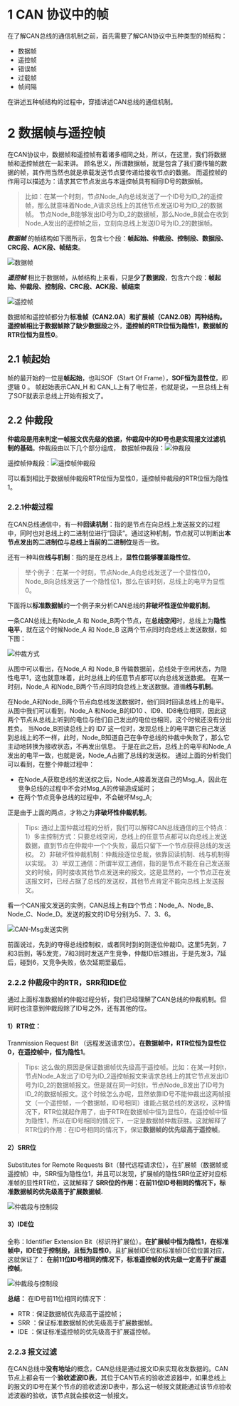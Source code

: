 # 1 CAN 协议中的帧

在了解CAN总线的通信机制之前，首先需要了解CAN协议中五种类型的帧结构：

- 数据帧
- 遥控帧
- 错误帧
- 过载帧
- 帧间隔

在讲述五种帧结构的过程中，穿插讲述CAN总线的通信机制。

# 2 数据帧与遥控帧

在CAN协议中，数据帧和遥控帧有着诸多相同之处，所以，在这里，我们将数据帧和遥控帧放在一起来讲。
顾名思义，所谓数据帧，就是包含了我们要传输的数据的帧，其作用当然也就是承载发送节点要传递给接收节点的数据。
而遥控帧的作用可以描述为：请求其它节点发出与本遥控帧具有相同ID号的数据帧。

> 比如：在某一个时刻，节点Node_A向总线发送了一个ID号为ID_2的遥控帧，那么就意味着Node_A请求总线上的其他节点发送ID号为ID_2的数据帧。
> 节点Node_B能够发出ID号为ID_2的数据帧，那么Node_B就会在收到Node_A发出的遥控帧之后，立刻向总线上发送ID号为ID_2的数据帧。

***数据帧*** 的帧结构如下图所示，包含七个段：**帧起始、仲裁段、控制段、数据段、CRC段、ACK段、帧结束**。

![数据帧](CAN_img/70-163529982628812)

***遥控帧*** 相比于数据帧，从帧结构上来看，只是**少了数据段**，包含六个段：**帧起始、仲裁段、控制段、CRC段、ACK段、帧结束**

![遥控帧](CAN_img/70-163529993799114)

数据帧和遥控帧都分为**标准帧（CAN2.0A）**和**扩展帧（CAN2.0B）**两种结构。
遥控帧相比于数据帧除了**缺少数据段**之外，**遥控帧的RTR位恒为隐性1，数据帧的RTR位恒为显性0**。

## 2.1 帧起始

帧的最开始的一位是**帧起始**，也叫SOF（Start Of Frame），**SOF恒为显性位**，即逻辑 0 。
帧起始表示CAN_H 和 CAN_L上有了电位差，也就是说，一旦总线上有了SOF就表示总线上开始有报文了。

## 2.2 仲裁段

**仲裁段是用来判定一帧报文优先级的依据，仲裁段中的ID号也是实现报文过滤机制的基础**。仲裁段由以下几个部分组成，
数据帧仲裁段：![仲裁段](CAN_img/70-163529999671116)

遥控帧仲裁段：![遥控帧仲裁段](CAN_img/70-163530001906318)

可以看到相比于数据帧仲裁段RTR位恒为显性0，遥控帧仲裁段的RTR位恒为隐性1。

### 2.2.1仲裁过程

在CAN总线通信中，有一种**回读机制**：指的是节点在向总线上发送报文的过程中，同时也对总线上的二进制位进行“回读”。通过这种机制，节点就可以判断出**本节点发出的二进制位**与**总线上当前的二进制位**是否一致。

还有一种叫做**线与机制**：指的是在总线上，**显性位能够覆盖隐性位**。

> 举个例子：在某一个时刻，节点Node_A向总线发送了一个显性位0，Node_B向总线发送了一个隐性位1，那么在该时刻，总线上的电平为显性0。

下面将以**标准数据帧**的一个例子来分析CAN总线的**非破坏性逐位仲裁机制**。

一条CAN总线上有Node_A 和 Node_B两个节点，在**总线空闲**时，总线上为**隐性电平**，就在这个时候Node_A 和 Node_B 这两个节点同时向总线上发送数据，如下图：

![仲裁方式](CAN_img/70-163530013944120)

从图中可以看出，在Node_A 和 Node_B 传输数据前，总线处于空闲状态，为隐性电平1，这也就意味着，此时总线上的任意节点都可以向总线发送数据。
在某一时刻，Node_A 和Node_B两个节点同时向总线上发送数据。遵循**线与机制**。

在Node_A和Node_B两个节点向总线发送数据时，他们同时回读总线上的电平。从图中我们可以看到，Node_A 和Node_B的ID10 、ID9、ID8电位相同，因此这两个节点从总线上听到的电位与他们自己发出的电位也相同，这个时候还没有分出胜负。
当Node_B回读总线上的 ID7 这一位时，发现总线上的电平跟它自己发送到总线上的不一样，此时，Node_B知道自己在争夺总线的仲裁中失败了，那么它主动地转换为接收状态，不再发出信息。
于是在此之后，总线上的电平和Node_A发出的电平一致，也就是说，Node_A占据了总线的发送权。
通过上面的分析我们可以看到，在整个仲裁过程中：

+ 在Node_A获取总线的发送权之后，Node_A接着发送自己的Msg_A，因此在竞争总线的过程中不会对Msg_A的传输造成延时；
+ 在两个节点竞争总线的过程中，不会破坏Msg_A;

正是由于上面的两点，才称之为**非破坏性仲裁机制**。

> Tips: 通过上面仲裁过程的分析，我们可以解释CAN总线通信的三个特点：
> 1）多主控制方式：只要总线空闲，总线上的任意节点都可以向总线上发送数据，直到节点在仲裁中一个个失败，最后只留下一个节点获得总线的发送权。
> 2）非破坏性仲裁机制：仲裁段逐位总裁，依靠回读机制、线与机制得以实现。
> 3）半双工通信：所谓半双工通信，指的是节点不能在自己发送报文的时候，同时接收其他节点发送来的报文。这是显然的，一个节点正在发送报文时，已经占据了总线的发送权，其他节点肯定不能向总线上发送报文。

看一个CAN报文发送的实例，CAN总线上有四个节点：Node_A、Node_B、Node_C、Node_D。发送的报文的ID号分别为5、7、3、6。

![CAN-Msg发送实例](CAN_img/70-163530048686822)

前面说过，先到的夺得总线控制权，或者同时到的则逐位仲裁ID。这里5先到，7和3后到，等5发完，7和3同时发送产生竞争，仲裁ID后3胜出，于是先发3，7延后，碰到6，又竞争失败，依次延期至最后。

### 2.2.2 仲裁段中的RTR，SRR和IDE位

通过上面标准数据帧的仲裁过程分析，我们已经理解了CAN总线的仲裁机制。但同时也注意到仲裁段除了ID号之外，还有其他的位。

#### 1）RTR位：

Tranmission Request Bit （远程发送请求位）。**在数据帧中，RTR位恒为显性位0，在遥控帧中，恒为隐性1**。

> Tips: 这么做的原因是保证数据帧优先级高于遥控帧。比如：在某一时刻t，节点Node_A发出了ID号为ID_2遥控帧报文来请求总线上的其它节点发出ID号为ID_2的数据帧报文。但是就在同一时刻t，节点Node_B发出了ID号为ID_2的数据帧报文。这个时候怎么办呢，显然依靠ID号不能仲裁出这两帧报文（一个遥控帧，一个数据帧，ID号相同）谁能占据总线的发送权，这种情况下，RTR位就起作用了，由于RTR在数据帧中恒为显性0，在遥控帧中恒为隐性1，所以在ID号相同的情况下，一定是数据帧仲裁获胜。这就解释了 RTR位的作用：在ID号相同的情况下，保证**数据帧的优先级高于遥控帧**。

#### 2）SRR位

Substitutes for Remote Requests Bit（替代远程请求位），在扩展帧（数据帧或遥控帧）中，SRR恒为隐性位1，并且可以发现，扩展帧的隐性SRR位正好对应标准帧的显性RTR位，这就解释了 **SRR位的作用：在前11位ID号相同的情况下，标准数据帧的优先级高于扩展数据帧.**

![仲裁段与控制段](CAN_img/70-163530172604524)

#### 3）IDE位

全称：Identifier Extension Bit（标识符扩展位）。**在扩展帧中恒为隐性1，在标准帧中，IDE位于控制段，且恒为显性0**。且扩展帧IDE位和标准帧IDE位位置对应，这就保证了： **在前11位ID号相同的情况下，标准遥控帧的优先级一定高于扩展遥控帧**。

![仲裁段与控制段](CAN_img/70-163530206953326)

**总结：**
在ID号前11位相同的情况下：

- RTR：保证数据帧优先级高于遥控帧；
- SRR ：保证标准数据帧的优先级高于扩展数据帧。
- IDE ：保证标准遥控帧的优先级高于扩展遥控帧。

### 2.2.3 报文过滤

在CAN总线中**没有地址**的概念，CAN总线是通过报文ID来实现收发数据的。CAN节点上都会有一个**验收滤波ID表**，其位于CAN节点的验收滤波器中，如果总线上的报文的ID号在某个节点的验收滤波ID表中，那么这一帧报文就能通过该节点验收滤波器的验收，该节点就会接收这一帧报文。
